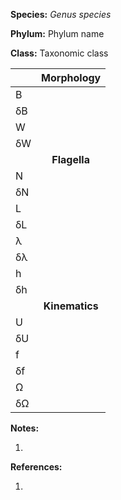 **Species:** *Genus species*

**Phylum:** Phylum name

**Class:** Taxonomic class


|     |**Morphology**|
|:--- | :------: |
| B |  |
| δB |  | 
| W |  |
| δW |  |
|  | **Flagella** |
| N |  |
| δN |  |
| L |  |
| δL |  |
| λ |  |
| δλ |  |
| h |  |
| δh |  |
|  | **Kinematics** |
| U | |
| δU |  |
| f |  |
| δf |  |
| Ω |  |
| δΩ |  |


**Notes:**

1.

**References:** 

1.
